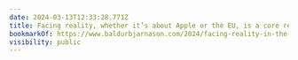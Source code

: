 ```yaml
---
date: 2024-03-13T12:33:28.771Z
title: Facing reality, whether it’s about Apple or the EU, is a core requirement for good management
bookmarkOf: https://www.baldurbjarnason.com/2024/facing-reality-in-the-eu-and-tech/
visibility: public
---
```

